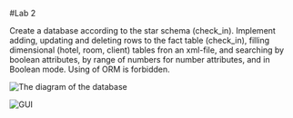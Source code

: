 #Lab 2

Create a database according to the star schema (check_in). Implement adding, updating and deleting rows to the fact table (check_in), filling dimensional (hotel, room, client) tables fron an xml-file, and searching by boolean attributes, by range of numbers for number attributes, and in Boolean mode. Using of ORM is forbidden.

![The diagram of the database](https://github.com/kateGlebova/DB/tree/master/lab2/check_in.png "The diagram of the database")

![GUI](https://github.com/kateGlebova/DB/tree/master/lab2/screenshot.png "GUI")

